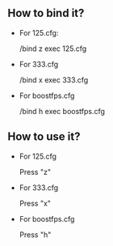 ## How to bind it?
- For 125.cfg:

  /bind z exec 125.cfg

- For 333.cfg

  /bind x exec 333.cfg

- For boostfps.cfg

  /bind h exec boostfps.cfg

## How to use it?
- For 125.cfg

  Press "z"

- For 333.cfg

  Press "x"

- For boostfps.cfg

  Press "h"
